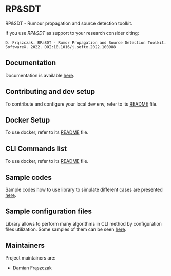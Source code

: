 # RP&SDT

RP&SDT - Rumour propagation and source detection toolkit.

If you use _RP&SDT_ as support to your research consider citing:

`D. Frąszczak. RPaSDT - Rumor Propagation and Source Detection Toolkit. SoftwareX. 2022. DOI:10.1016/j.softx.2022.100988`


## Documentation

Documentation is available [here](https://rpasdt.readthedocs.io/en/latest/).

## Contributing and dev setup

To contribute and configure your local dev env, refer to its [README](docs/files/contributing.md) file.

## Docker Setup

To use docker, refer to its [README](docs/files/docker.md) file.

## CLI Commands list

To use docker, refer to its [README](docs/files/cli.md) file.

## Sample codes

Sample codes how to use library to simulate different cases are presented [here](docs/files/sample_codes.md).

## Sample configuration files

Library allows to perform many algorithms in CLI method by configuration files utilization. Some samples of them can be
seen [here](docs/files/sample_configuration_files.md).

## Maintainers

Project maintainers are:

- Damian Frąszczak
